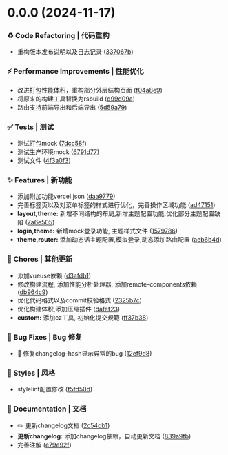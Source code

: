 # 0.0.0 (2024-11-17)


### ♻ Code Refactoring | 代码重构

* 重构版本发布说明以及日志记录 ([337067b](https://github.com/wangxiaoze-view/sim-admin/commit/337067bfbb6ef026a4d335fa1af9ee166afdf125))


### ⚡ Performance Improvements | 性能优化

* 改进打包性能体积，重构部分外层结构页面 ([f04a8e9](https://github.com/wangxiaoze-view/sim-admin/commit/f04a8e935bca9970533067892d9fac8976722bcb))
* 将原来的构建工具替换为rsbuild ([d99d09a](https://github.com/wangxiaoze-view/sim-admin/commit/d99d09acdcf0cfe74260ad561a33bf4da5f21db8))
* 路由支持前端导出和后端导出 ([5d59a79](https://github.com/wangxiaoze-view/sim-admin/commit/5d59a79a488d3ce73fba8754d85ff0862c2bbc52))


### ✅ Tests | 测试

* 测试打包mock ([7dcc58f](https://github.com/wangxiaoze-view/sim-admin/commit/7dcc58f6fbe8d45d345b1783cabf678e320acb0b))
* 测试生产环境mock ([6791d77](https://github.com/wangxiaoze-view/sim-admin/commit/6791d7737ce1171e4c38a3ec899626e225a82e4f))
* 测试文件 ([4f3a0f3](https://github.com/wangxiaoze-view/sim-admin/commit/4f3a0f398e916f713a8df2374c1daffe0da1cd35))


### ✨ Features | 新功能

* 添加附加功能vercel.json ([daa9779](https://github.com/wangxiaoze-view/sim-admin/commit/daa9779f0d5bc1617dc4e48f2f489eba4d2eef9a))
* 完善标签页以及对菜单标签的样式进行优化，完善操作区域功能 ([ad47151](https://github.com/wangxiaoze-view/sim-admin/commit/ad4715195438ed79ad5d3f04b402d399285b030a))
* **layout,theme:** 新增不同结构的布局,新增主题配置功能,优化部分主题配置缺陷 ([7a6e505](https://github.com/wangxiaoze-view/sim-admin/commit/7a6e5056a2db053b3e67ffb52c7a9acb951643bb))
* **login,theme:** 新增mock登录功能, 主题样式文件 ([1579786](https://github.com/wangxiaoze-view/sim-admin/commit/157978601aaf0d4b13d6a470c5c71fd63b77a7f0))
* **theme,router:** 添加动态话主题配置,模拟登录,动态添加路由配置 ([aeb6b4d](https://github.com/wangxiaoze-view/sim-admin/commit/aeb6b4d061a22f4a5fcafe39433e1a1973369144))


### 🎫 Chores | 其他更新

* 添加vueuse依赖 ([d3afdb1](https://github.com/wangxiaoze-view/sim-admin/commit/d3afdb1f5d555f4a003606c61951da92df79c1f7))
* 修改构建流程, 添加性能分析处理器, 添加remote-components依赖 ([db964c9](https://github.com/wangxiaoze-view/sim-admin/commit/db964c9b5e186aedbe9ec322baa4e2ceeb4a6e24))
* 优化代码格式以及commit校验格式 ([2325b7c](https://github.com/wangxiaoze-view/sim-admin/commit/2325b7c18131cfd4ee8124646f37f3694cff1a39))
* 优化构建体积,添加压缩插件 ([dafef23](https://github.com/wangxiaoze-view/sim-admin/commit/dafef2323789f55f8f97ebb66041ecf33a601df4))
* **custom:** 添加cz工具, 初始化提交規範 ([ff37b38](https://github.com/wangxiaoze-view/sim-admin/commit/ff37b3828468cbd1e3501fbf02e692ea1e080350))


### 🐛 Bug Fixes | Bug 修复

* 🐛 修复changelog-hash显示异常的bug ([12ef9d8](https://github.com/wangxiaoze-view/sim-admin/commit/12ef9d8f5b60fc883a6b7d89f3ff6bc50553e723))


### 💄 Styles | 风格

* stylelint配置修改 ([f5fd50d](https://github.com/wangxiaoze-view/sim-admin/commit/f5fd50d159414a92cd0467ce5b7c64ed8d5ecaee))


### 📝 Documentation | 文档

* ✏️ 更新changelog文档 ([2c54db1](https://github.com/wangxiaoze-view/sim-admin/commit/2c54db139fbcf007e18bbca171a6e0a7dd034aa3))
* **更新changelog:** 添加changelog依赖，自动更新文档 ([839a9fb](https://github.com/wangxiaoze-view/sim-admin/commit/839a9fb1470c77674c4a94e8bee2eead3635c3cb))
* 完善注解 ([e79e92f](https://github.com/wangxiaoze-view/sim-admin/commit/e79e92f38c5f98a59f5df0e5351b5d4f6e26d7b7))



